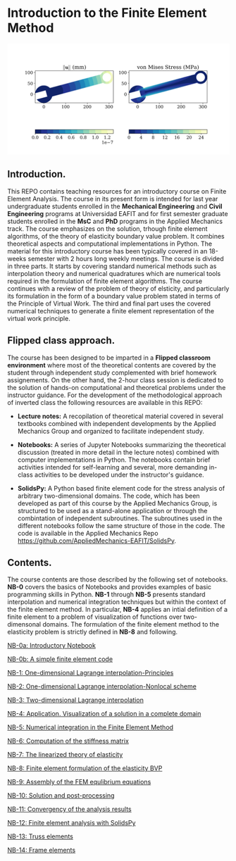 # Introduction to the Finite Element Method


![Displacement field in a wrench.](./notebooks/img/wrench.png)


## Introduction.

This REPO contains teaching resources for an introductory course on Finite Element Analysis. The course in its present form is intended for last year undergraduate students enrolled in the **Mechanical Engineering** and **Civil Engineering** programs at Universidad EAFIT and for first semester graduate students enrolled in the **MsC** and **PhD** programs in the Applied Mechanics track. The course emphasizes on the solution, trhough finite element algorithms, of the theory of elasticity boundary value problem. It combines theoretical aspects and computational implementations in Python. The material for this introductory course has been typically covered in an 18-weeks semester with 2 hours long weekly meetings. The course is divided in three parts. It starts by covering standard numerical methods such as interpolation theory and numerical quadratures which are numerical tools required in the formulation of finite element algorithms. The course continues with a review of the problem of theory of elsticity, and particularly its formulation in the form of a boundary value problem stated in terms of the Principle of Virtual Work. The third and final part uses the covered numerical techniques to generate a finite element representation of the virtual work principle.

## Flipped class approach.

The course has been designed to be imparted in a **Flipped classroom environment** where most of the theoretical contents are covered by the student through independent study complemented with brief homework assignements. On the other hand, the 2-hour class session is dedicated to the solution of hands-on computational and theoretical problems under the instructor guidance. For the development of the methodological approach of inverted class the following resources are available in this REPO:

* **Lecture notes:** A recopilation of theoretical material covered in several textbooks combined with independent developments by the Applied Mechanics Group and organized to facilitate independent study.

* **Notebooks:** A series of Jupyter Notebooks summarizing the theoretical discussion (treated in more detail in the lecture notes) combined with computer implementations in Python. The notebooks contain brief activities intended for self-learning and several, more demanding in-class activities to be developed under the instructor's guidance.

* **SolidsPy:** A Python based finite element code for the stress analysis of arbitrary two-dimensional domains. The code, which has been developed as part of this course by the Applied Mechanics Group, is structured to be used as a stand-alone application or through the combintation of independent subroutines. The subroutines used in the different notebooks follow the same structure of those in the code. The code is available in the Applied Mechanics Repo <https://github.com/AppliedMechanics-EAFIT/SolidsPy>.


## Contents.
The course contents are those described by the following set of notebooks. **NB-0** covers the basics of Notebooks and provides examples of basic programming skills in Python. **NB-1** through **NB-5** presents standard interpolation and numerical integration techniques but within the context of the finite element method. In particular, **NB-4** applies an intial definition of a finite element to a problem of visualization of functions over two-dimensonal domains. The formulation of the finite element method to the elasticity problem is strictly defined in **NB-8** and following.

[NB-0a: Introductory Notebook](<https://bit.ly/33otk8l>)

[NB-0b: A simple finite element code](<https://bit.ly/2B4AouG>)

[NB-1: One-dimensional Lagrange interpolation-Principles](<https://bit.ly/325LdbX>)

[NB-2: One-dimensional Lagrange interpolation-Nonlocal scheme](<https://bit.ly/2M7QOJh>)

[NB-3: Two-dimensional Lagrange interpolation](<https://bit.ly/2B8wZep>)

[NB-4: Application. Visualization of a solution in a complete domain](<https://bit.ly/3293AN3>)

[NB-5: Numerical integration in the Finite Element Method](<https://bit.ly/2IIaYay>)

[NB-6: Computation of the stiffness matrix](<https://bit.ly/33n3K3J>)

[NB-7: The linearized theory of elasticity](<https://bit.ly/2VA6TdX>)

[NB-8: Finite element formulation of the elasticity BVP](<https://bit.ly/2MDE3oD>)

[NB-9: Assembly of the FEM equlibrium equations](<https://bit.ly/2IISI0E>)

[NB-10: Solution and post-processing](<https://bit.ly/2nBwnea>)

[NB-11: Convergency of the analysis results](<https://bit.ly/35sgO9R>)

[NB-12: Finite element analysis with SolidsPy](<https://bit.ly/31eKHr3>)

[NB-13: Truss elements](<https://bit.ly/329Rpjj>)

[NB-14: Frame elements](<https://bit.ly/35sybHE>)


